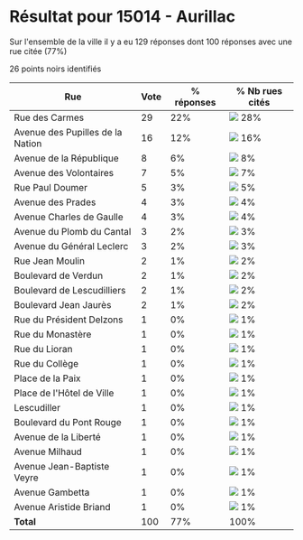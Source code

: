 # Résultat pour 15014 - Aurillac

Sur l'ensemble de la ville il y a eu 129 réponses dont 100 réponses avec une rue citée (77%)

26 points noirs identifiés

| Rue | Vote | % réponses | % Nb rues cités|
|-----|------|------------|----------------|
| Rue des Carmes | 29 | 22% | <img src="../../img/bar_28.gif" />&nbsp;28%|
| Avenue des Pupilles de la Nation | 16 | 12% | <img src="../../img/bar_16.gif" />&nbsp;16%|
| Avenue de la République | 8 | 6% | <img src="../../img/bar_8.gif" />&nbsp;8%|
| Avenue des Volontaires | 7 | 5% | <img src="../../img/bar_7.gif" />&nbsp;7%|
| Rue Paul Doumer | 5 | 3% | <img src="../../img/bar_5.gif" />&nbsp;5%|
| Avenue des Prades | 4 | 3% | <img src="../../img/bar_4.gif" />&nbsp;4%|
| Avenue Charles de Gaulle | 4 | 3% | <img src="../../img/bar_4.gif" />&nbsp;4%|
| Avenue du Plomb du Cantal | 3 | 2% | <img src="../../img/bar_3.gif" />&nbsp;3%|
| Avenue du Général Leclerc | 3 | 2% | <img src="../../img/bar_3.gif" />&nbsp;3%|
| Rue Jean Moulin | 2 | 1% | <img src="../../img/bar_2.gif" />&nbsp;2%|
| Boulevard de Verdun | 2 | 1% | <img src="../../img/bar_2.gif" />&nbsp;2%|
| Boulevard de Lescudilliers | 2 | 1% | <img src="../../img/bar_2.gif" />&nbsp;2%|
| Boulevard Jean Jaurès | 2 | 1% | <img src="../../img/bar_2.gif" />&nbsp;2%|
| Rue du Président Delzons | 1 | 0% | <img src="../../img/bar_1.gif" />&nbsp;1%|
| Rue du Monastère | 1 | 0% | <img src="../../img/bar_1.gif" />&nbsp;1%|
| Rue du Lioran | 1 | 0% | <img src="../../img/bar_1.gif" />&nbsp;1%|
| Rue du Collège | 1 | 0% | <img src="../../img/bar_1.gif" />&nbsp;1%|
| Place de la Paix | 1 | 0% | <img src="../../img/bar_1.gif" />&nbsp;1%|
| Place de l'Hôtel de Ville | 1 | 0% | <img src="../../img/bar_1.gif" />&nbsp;1%|
| Lescudiller | 1 | 0% | <img src="../../img/bar_1.gif" />&nbsp;1%|
| Boulevard du Pont Rouge | 1 | 0% | <img src="../../img/bar_1.gif" />&nbsp;1%|
| Avenue de la Liberté | 1 | 0% | <img src="../../img/bar_1.gif" />&nbsp;1%|
| Avenue Milhaud | 1 | 0% | <img src="../../img/bar_1.gif" />&nbsp;1%|
| Avenue Jean-Baptiste Veyre | 1 | 0% | <img src="../../img/bar_1.gif" />&nbsp;1%|
| Avenue Gambetta | 1 | 0% | <img src="../../img/bar_1.gif" />&nbsp;1%|
| Avenue Aristide Briand | 1 | 0% | <img src="../../img/bar_1.gif" />&nbsp;1%|
| **Total** | 100 | 77% | 100%|
